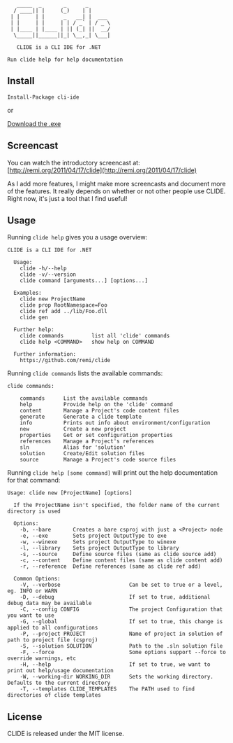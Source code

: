        _____  _       _      _       
      / ____|| |     (_)    | |      
     | |     | |      _   __| |  ___ 
     | |     | |     | | / _` | / _ \
     | |____ | |____ | || (_| ||  __/
      \_____||______||_| \__,_| \___|           
    
       CLIDE is a CLI IDE for .NET
    
    Run clide help for help documentation

Install
-------

    Install-Package cli-ide

or

[Download the .exe](https://github.com/remi/clide/raw/releases/bin/Release/clide.exe)

Screencast
----------

You can watch the introductory screencast at: [http://remi.org/2011/04/17/clide](http://remi.org/2011/04/17/clide)

As I add more features, I might make more screencasts and document more of the features. 
It really depends on whether or not other people use CLIDE.  Right now, it's just a tool that I find useful!

Usage
-----

Running `clide help` gives you a usage overview:

    CLIDE is a CLI IDE for .NET
    
      Usage:
        clide -h/--help
        clide -v/--version
        clide command [arguments...] [options...]
    
      Examples:
        clide new ProjectName
        clide prop RootNamespace=Foo
        clide ref add ../lib/Foo.dll
        clide gen
    
      Further help:
        clide commands         list all 'clide' commands
        clide help <COMMAND>   show help on COMMAND
    
      Further information:
        https://github.com/remi/clide

Running `clide commands` lists the available commands:

    clide commands:
    
        commands      List the available commands
        help          Provide help on the 'clide' command
        content       Manage a Project's code content files
        generate      Generate a clide template
        info          Prints out info about environment/configuration
        new           Create a new project
        properties    Get or set configuration properties
        references    Manage a Project's references
        sln           Alias for 'solution'
        solution      Create/Edit solution files
        source        Manage a Project's code source files

Running `clide help [some command]` will print out the help documentation for that command:

    Usage: clide new [ProjectName] [options]
    
      If the ProjectName isn't specified, the folder name of the current directory is used
    
      Options:
        -b, --bare       Creates a bare csproj with just a <Project> node
        -e, --exe        Sets project OutputType to exe
        -w, --winexe     Sets project OutputType to winexe
        -l, --library    Sets project OutputType to library
        -s, --source     Define source files (same as clide source add)
        -c, --content    Define content files (same as clide content add)
        -r, --reference  Define references (same as clide ref add)
    
      Common Options:
        -V, --verbose                      Can be set to true or a level, eg. INFO or WARN
        -D, --debug                        If set to true, additional debug data may be available
        -C, --config CONFIG                The project Configuration that you want to use
        -G, --global                       If set to true, this change is applied to all configurations
        -P, --project PROJECT              Name of project in solution of path to project file (csproj)
        -S, --solution SOLUTION            Path to the .sln solution file
        -F, --force                        Some options support --force to override warnings, etc
        -H, --help                         If set to true, we want to print out help/usage documentation
        -W, --working-dir WORKING_DIR      Sets the working directory. Defaults to the current directory
        -T, --templates CLIDE_TEMPLATES    The PATH used to find directories of clide templates

License
-------

CLIDE is released under the MIT license.
